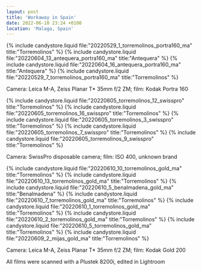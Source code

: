 ```yaml
---
layout: post
title: 'Workaway in Spain'
date: 2022-06-10 23:24 +0100
location: 'Malaga, Spain'
---
```


{% include candystore.liquid file:"20220529_1_torremolinos_portra160_ma" title:"Torremolinos" %}
{% include candystore.liquid file:"20220604_13_antequera_portra160_ma" title:"Antequera" %}
{% include candystore.liquid file:"20220604_16_antequera_portra160_ma" title:"Antequera" %}
{% include candystore.liquid file:"20220529_7_torremolinos_portra160_ma" title:"Torremolinos" %}

Camera: Leica M-A, Zeiss Planar T\* 35mm f/2 ZM; film: Kodak Portra 160

{% include candystore.liquid file:"20220605_torremolinos_12_swisspro" title:"Torremolinos" %}
{% include candystore.liquid file:"20220605_torremolinos_16_swisspro" title:"Torremolinos" %}
{% include candystore.liquid file:"20220605_torremolinos_3_swisspro" title:"Torremolinos" %}
{% include candystore.liquid file:"20220605_torremolinos_7_swisspro" title:"Torremolinos" %}
{% include candystore.liquid file:"20220605_torremolinos_9_swisspro" title:"Torremolinos" %}

Camera: SwissPro disposable camera; film: ISO 400, unknown brand

{% include candystore.liquid file:"20220610_10_torremolinos_gold_ma" title:"Torremolinos" %}
{% include candystore.liquid file:"20220610_13_torremolinos_gold_ma" title:"Torremolinos" %}
{% include candystore.liquid file:"20220610_5_benalmadena_gold_ma" title:"Benalmadena" %}
{% include candystore.liquid file:"20220610_7_torremolinos_gold_ma" title:"Torremolinos" %}
{% include candystore.liquid file:"20220610_1_torremolinos_gold_ma" title:"Torremolinos" %}
{% include candystore.liquid file:"20220610_2_torremolinos_gold_ma" title:"Torremolinos" %}
{% include candystore.liquid file:"20220610_5_torremolinos_gold_ma" title:"Torremolinos" %}
{% include candystore.liquid file:"20220609_2_mijas_gold_ma" title:"Torremolinos" %}


Camera: Leica M-A, Zeiss Planar T\* 35mm f/2 ZM; film: Kodak Gold 200

All films were scanned with a Plustek 8200i, edited in Lightroom